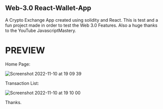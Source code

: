 ## Web-3.0 React-Wallet-App

A Crypto Exchange App created using solidity and React. This is test and a fun project made in order to test the Web 3.0 Features. Also a huge thanks to the YouTube JavascriptMastery.


# PREVIEW 

Home Page:

![Screenshot 2022-11-10 at 19 09 39](https://user-images.githubusercontent.com/62248357/201106895-4fc11b3d-89b0-481e-ae0b-35bc3190b073.png)


Transaction List:

![Screenshot 2022-11-10 at 19 10 00](https://user-images.githubusercontent.com/62248357/201107723-d8786538-4616-4136-a6ea-ec90d7fabd8d.png)


Thanks.
